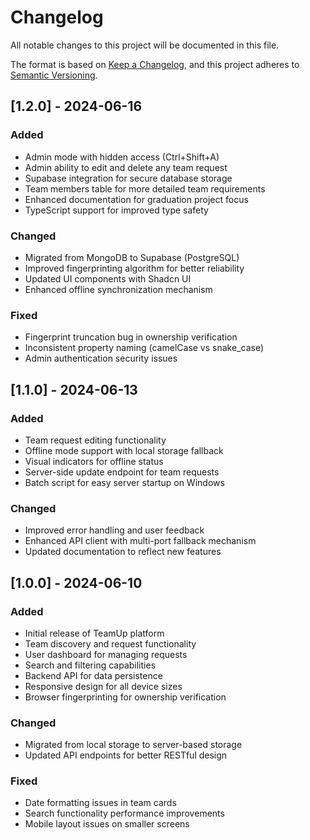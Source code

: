 # Changelog

All notable changes to this project will be documented in this file.

The format is based on [Keep a Changelog](https://keepachangelog.com/en/1.0.0/),
and this project adheres to [Semantic Versioning](https://semver.org/spec/v2.0.0.html).

## [1.2.0] - 2024-06-16

### Added
- Admin mode with hidden access (Ctrl+Shift+A)
- Admin ability to edit and delete any team request
- Supabase integration for secure database storage
- Team members table for more detailed team requirements
- Enhanced documentation for graduation project focus
- TypeScript support for improved type safety

### Changed
- Migrated from MongoDB to Supabase (PostgreSQL)
- Improved fingerprinting algorithm for better reliability
- Updated UI components with Shadcn UI
- Enhanced offline synchronization mechanism

### Fixed
- Fingerprint truncation bug in ownership verification
- Inconsistent property naming (camelCase vs snake_case)
- Admin authentication security issues

## [1.1.0] - 2024-06-13

### Added
- Team request editing functionality
- Offline mode support with local storage fallback
- Visual indicators for offline status
- Server-side update endpoint for team requests
- Batch script for easy server startup on Windows

### Changed
- Improved error handling and user feedback
- Enhanced API client with multi-port fallback mechanism
- Updated documentation to reflect new features

## [1.0.0] - 2024-06-10

### Added
- Initial release of TeamUp platform
- Team discovery and request functionality
- User dashboard for managing requests
- Search and filtering capabilities
- Backend API for data persistence
- Responsive design for all device sizes
- Browser fingerprinting for ownership verification

### Changed
- Migrated from local storage to server-based storage
- Updated API endpoints for better RESTful design

### Fixed
- Date formatting issues in team cards
- Search functionality performance improvements
- Mobile layout issues on smaller screens 